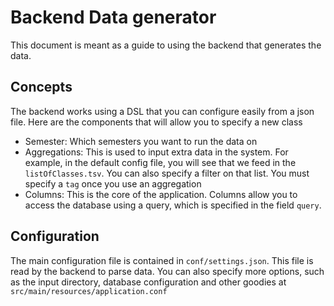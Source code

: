 Backend Data generator
=====

This document is meant as a guide to using the backend
that generates the data.

## Concepts

The backend works using a DSL that you can configure easily from a json file.
Here are the components that will allow you to specify a new class

 * Semester: Which semesters you want to run the data on
 * Aggregations: This is used to input extra data in the system. For example,
    in the default config file,
    you will see that we feed in the `listOfClasses.tsv`.
    You can also specify a filter on that list. You must specify a `tag`
    once you use an aggregation
  * Columns: This is the core of the application.
    Columns allow you to access the database using a query,
    which is specified in the field `query`.

## Configuration

The main configuration file is contained in `conf/settings.json`.
This file is read by the backend to parse data.
You can also specify more options, such as the input directory,
database configuration and other goodies at `src/main/resources/application.conf`
